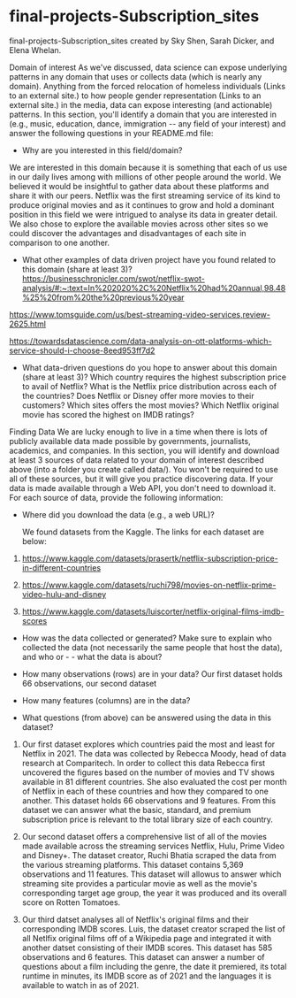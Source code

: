 # final-projects-Subscription_sites
final-projects-Subscription_sites created by Sky Shen, Sarah Dicker, and Elena Whelan.


Domain of interest
As we've discussed, data science can expose underlying patterns in any domain that uses or collects data (which is nearly any domain). Anything from the forced relocation of homeless individuals (Links to an external site.) to how people gender representation (Links to an external site.) in the media, data can expose interesting (and actionable) patterns. In this section, you'll identify a domain that you are interested in (e.g., music, education, dance, immigration -- any field of your interest) and answer the following questions in your README.md file:

- Why are you interested in this field/domain?

We are interested in this domain because it is something that each of us use in our daily lives among with millions of other people around the world. We believed it would be insightful to gather data about these platforms and share it with our peers. Netflix was the first streaming service of its kind to produce original movies and as it continues to grow and hold a dominant position in this field we were intrigued to analyse its data in greater detail.
We also chose to explore the available movies across other sites so we could discover the advantages and disadvantages of each site in comparison to one another. 

- What other examples of data driven project have you found related to this domain (share at least 3)?
https://businesschronicler.com/swot/netflix-swot-analysis/#:~:text=In%202020%2C%20Netflix%20had%20annual,98.48%25%20from%20the%20previous%20year

https://www.tomsguide.com/us/best-streaming-video-services,review-2625.html

https://towardsdatascience.com/data-analysis-on-ott-platforms-which-service-should-i-choose-8eed953ff7d2

- What data-driven questions do you hope to answer about this domain (share at least 3)?
Which country requires the highest subscription price to avail of Netflix?
What is the Netflix price distribution across each of the countries?
Does Netflix or Disney offer more movies to their customers? 
Which sites offers the most movies?
Which Netflix original movie has scored the highest on IMDB ratings? 


Finding Data
We are lucky enough to live in a time when there is lots of publicly available data made possible by governments, journalists, academics, and companies. In this section, you will identify and download at least 3 sources of data related to your domain of interest described above (into a folder you create called data/). You won't be required to use all of these sources, but it will give you practice discovering data. If your data is made available through a Web API, you don't need to download it. For each source of data, provide the following information:

- Where did you download the data (e.g., a web URL)?
  
  We found datasets from the Kaggle. The links for each dataset are below:
  
1. https://www.kaggle.com/datasets/prasertk/netflix-subscription-price-in-different-countries

2. https://www.kaggle.com/datasets/ruchi798/movies-on-netflix-prime-video-hulu-and-disney

3. https://www.kaggle.com/datasets/luiscorter/netflix-original-films-imdb-scores

- How was the data collected or generated? Make sure to explain who collected the data (not necessarily the same people that host the data), and who or - - what the data is about?

- How many observations (rows) are in your data?
Our first dataset holds 66 observations, our second dataset

- How many features (columns) are in the data?

- What questions (from above) can be answered using the data in this dataset?

1. Our first dataset explores which countries paid the most and least for Netflix in 2021. The data was collected by Rebecca Moody, head of data research at Comparitech. In order to collect this data Rebecca first uncovered the figures based on the number of movies and TV shows available in 81 different countries. She also evaluated the cost per month of Netflix in each of these countries and how they compared to one another. This dataset holds 66 observations and 9 features. From this dataset we can answer what the basic, standard, and premium subscription price is relevant to the total library size of each country. 

2. Our second dataset offers a comprehensive list of all of the movies made available across the streaming services Netflix, Hulu, Prime Video and Disney+. The dataset creator, Ruchi Bhatia scraped the data from the various streaming platforms. This dataset contains 5,369 observations and 11 features. This dataset will allowus to answer which streaming site provides a particular movie as well as the movie's corresponding target age group, the year it was produced and its overall score on Rotten Tomatoes. 

3. Our third datset analyses all of Netflix's original films and their corresponding IMDB scores. Luis, the dataset creator scraped the list of all Netlfix original films off of a Wikipedia page and integrated it with another datset consisting of their IMDB scores. This dataset has 585 observations and 6 features. This dataset can answer a number of questions about a film including the genre, the date it premiered, its total runtime in minutes, its IMDB score as of 2021 and the languages it is available to watch in as of 2021. 

